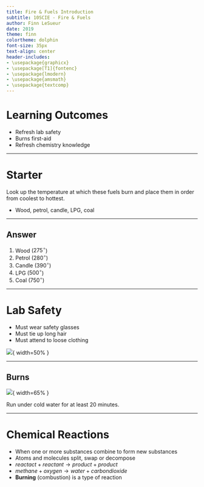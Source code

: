 ```yaml
---
title: Fire & Fuels Introduction
subtitle: 10SCIE - Fire & Fuels
author: Finn LeSueur
date: 2019
theme: finn
colortheme: dolphin
font-size: 35px
text-align: center
header-includes:
- \usepackage{graphicx}
- \usepackage[T1]{fontenc}
- \usepackage{lmodern}
- \usepackage{amsmath}
- \usepackage{textcomp}
---
```


# Learning Outcomes

- Refresh lab safety
- Burns first-aid
- Refresh chemistry knowledge

---

# Starter

Look up the temperature at which these fuels burn and place them in order from coolest to hottest.

- Wood, petrol, candle, LPG, coal

---

## Answer

1. Wood ($275^{\circ}$)
2. Petrol ($280^{\circ}$)
3. Candle ($390^{\circ}$)
4. LPG ($500^{\circ}$)
5. Coal ($750^{\circ}$)

---

# Lab Safety

- Must wear safety glasses
- Must tie up long hair
- Must attend to loose clothing

![](assets/1-positive-attitude.jpg){ width=50% }

---

## Burns

![](assets/1-burns-diagram.jpeg){ width=65% }

Run under cold water for at least 20 minutes.

---

# Chemical Reactions

- When one or more substances combine to form new substances
- Atoms and molecules split, swap or decompose
- $reactact + reactant \rightarrow product + product$
- $methane + oxygen \rightarrow water + carbon dioxide$
- __Burning__ (combustion) is a type of reaction
